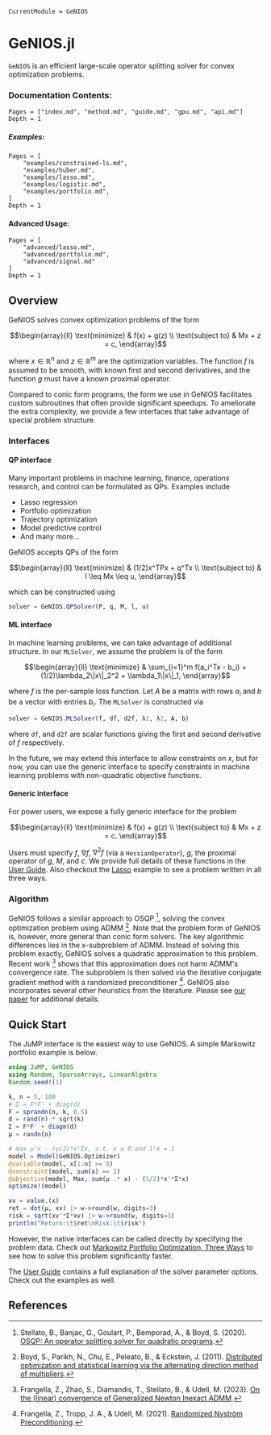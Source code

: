 ```@meta
CurrentModule = GeNIOS
```

# GeNIOS.jl
`GeNIOS` is an efficient large-scale operator splitting solver for convex 
optimization problems.

### Documentation Contents:
```@contents
Pages = ["index.md", "method.md", "guide.md", "gpu.md", "api.md"]
Depth = 1
```
##### Examples:
```@contents
Pages = [
    "examples/constrained-ls.md",
    "examples/huber.md",
    "examples/lasso.md",
    "examples/logistic.md",
    "examples/portfolio.md",
]
Depth = 1
```

#### Advanced Usage:
```@contents
Pages = [
    "advanced/lasso.md",
    "advanced/portfolio.md",
    "advanced/signal.md"
]
Depth = 1
```


## Overview

GeNIOS solves convex optimization problems of the form

```math
\begin{array}{ll}
\text{minimize}     & f(x) + g(z) \\
\text{subject to}   & Mx + z = c,
\end{array}
```
where $x \in \mathbb{R}^n$ and $z \in \mathbb{R}^m$ are the optimization variables.
The function $f$ is assumed to be smooth, with known first and second derivatives,
and the function $g$ must have a known proximal operator.

Compared to conic form programs, the form we use in GeNIOS facilitates custom 
subroutines that often provide significant speedups. To ameliorate the extra 
complexity, we provide a few interfaces that take advantage of special problem
structure.

### Interfaces

#### QP interface
Many important problems in machine learning, finance, operations research, and control
can be formulated as QPs. Examples include
- Lasso regression
- Portfolio optimization
- Trajectory optimization
- Model predictive control
- And many more...

GeNIOS accepts QPs of the form
```math
\begin{array}{ll}
\text{minimize}     & (1/2)x^TPx + q^Tx \\
\text{subject to}   & l \leq Mx \leq u,
\end{array}
```
which can be constructed using
```julia
solver = GeNIOS.QPSolver(P, q, M, l, u)
```

#### ML interface
In machine learning problems, we can take advantage of additional structure.
In our `MLSolver`, we assume the problem is of the form
```math
\begin{array}{ll}
\text{minimize}     & \sum_{i=1}^m f(a_i^Tx - b_i) + (1/2)\lambda_2\|x\|_2^2 + \lambda_1\|x\|_1,
\end{array}
```
where $f$ is the per-sample loss function. Let $A$ be a matrix with rows $a_i$
and $b$ be a vector with entries $b_i$. The `MLSolver` is constructed via
```julia
solver = GeNIOS.MLSolver(f, df, d2f, λ1, λ2, A, b)
```
where `df`, and `d2f` are scalar functions giving the first and second derivative
of $f$ respectively.

In the future, we may extend this interface to allow constraints on $x$, but for
now, you can use the generic interface to specify constraints in machine learning
problems with non-quadratic objective functions.


#### Generic interface
For power users, we expose a fully generic interface for the problem
```math
\begin{array}{ll}
\text{minimize}     & f(x) + g(z) \\
\text{subject to}   & Mx + z = c.
\end{array}
```
Users must specify $f$, $\nabla f$, $\nabla^2 f$ (via a `HessianOperator`), 
$g$, the proximal operator of $g$, $M$, and $c$. We provide full details of these
functions in the [User Guide](@ref). Also checkout the [Lasso](@ref) example to 
see a problem written in all three ways.

### Algorithm
GeNIOS follows a similar approach to OSQP [^1], solving the convex optimization
problem using ADMM [^2]. Note that the problem form of GeNIOS is, however, more 
general than conic form solvers. The key algorithmic differences lies in the 
$x$-subproblem of ADMM. Instead of solving this problem exactly, GeNIOS solves a
quadratic approximation to this problem. Recent work [^3] shows that this 
approximation does not harm ADMM's convergence rate. The subproblem is then solved
via the iterative conjugate gradient method with a randomized preconditioner [^4].
GeNIOS also incorporates several other heuristics from the literature. Please
see [our paper]() for additional details.

## Quick Start
The JuMP interface is the easiest way to use GeNIOS.
A simple Markowitz portfolio example is below.
```julia
using JuMP, GeNIOS
using Random, SparseArrays, LinearAlgebra
Random.seed!(1)

k, n = 5, 100
# Σ = F*F' + diag(d)
F = sprandn(n, k, 0.5)
d = rand(n) * sqrt(k)
Σ = F*F' + diagm(d)
μ = randn(n)

# max μᵀx - (γ/2)*xᵀΣx, s.t. x ≥ 0 and 1ᵀx = 1
model = Model(GeNIOS.Optimizer)
@variable(model, x[1:n] >= 0)
@constraint(model, sum(x) == 1)
@objective(model, Max, sum(μ .* x) - (1/2)*x'*Σ*x)
optimize!(model)

xv = value.(x)
ret = dot(μ, xv) |> w->round(w, digits=3)
risk = sqrt(xv'*Σ*xv) |> w->round(w, digits=3)
println("Return:\t$ret\nRisk:\t$risk")

```

However, the native interfaces can be called directly by specifying the problem
data. Check out [Markowitz Portfolio Optimization, Three Ways](@ref) to see how
to solve this problem significantly faster.

The [User Guide](@ref) contains a full explanation of the solver parameter
options. Check out the examples as well.


## References
[^1]: Stellato, B., Banjac, G., Goulart, P., Bemporad, A., & Boyd, S. (2020). [OSQP: An operator splitting solver for quadratic programs](https://osqp.org). 

[^2]: Boyd, S., Parikh, N., Chu, E., Peleato, B., & Eckstein, J. (2011). [Distributed optimization and statistical learning via the alternating direction method of multipliers](https://stanford.edu/~boyd/admm.html).

[^3]: Frangella, Z., Zhao, S., Diamandis, T., Stellato, B., & Udell, M. (2023). [On the (linear) convergence of Generalized Newton Inexact ADMM](https://arxiv.org/abs/2302.03863).

[^4]: Frangella, Z., Tropp, J. A., & Udell, M. (2021). [Randomized Nyström Preconditioning](https://arxiv.org/abs/2110.02820).
